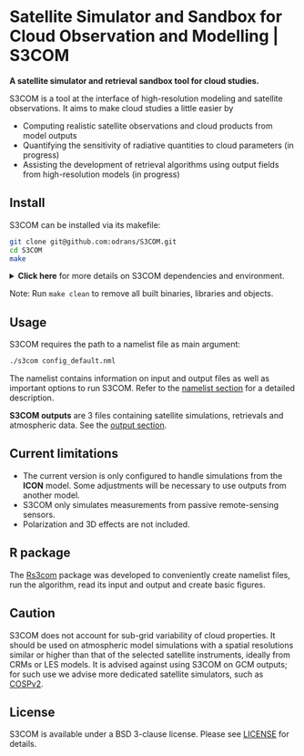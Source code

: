 
# Satellite Simulator and Sandbox for Cloud Observation and Modelling | S3COM

**A satellite simulator and retrieval sandbox tool for cloud studies.**

S3COM is a tool at the interface of high-resolution modeling and satellite observations. It aims to make cloud studies a little easier by
- Computing realistic satellite observations and cloud products from model outputs
- Quantifying the sensitivity of radiative quantities to cloud parameters (in progress)
- Assisting the development of retrieval algorithms using output fields from high-resolution models (in progress)

## Install

S3COM can be installed via its makefile:
```bash
git clone git@github.com:odrans/S3COM.git
cd S3COM
make
```

<details>
  <summary> <b>Click here</b> for more details on S3COM dependencies and environment.</summary>

### Dependencies

The following dependencies are required and should be adjusted in the Makefile:
- [RTTOV](https://nwp-saf.eumetsat.int/site/software/rttov)
  - RTTOV v13.1 is the main radiative transfer code in S3COM. Please carefuly refer its documentation for the installation.
  - **Makefile path:** `PATH_RTTOV`
  - **Notes:** 
    - Following RTTOV recommendations, it is advised to raise the system stack size: `ulimit -s unlimited`.
    - Depending on the spectrum of simulated instruments, adequate [coefficient files](https://nwp-saf.eumetsat.int/site/software/rttov/download/coefficients/coefficient-download/) and [BRDF / emissivity atlases](https://nwp-saf.eumetsat.int/site/software/rttov/download/#Emissivity_BRDF_atlas_data) should be downloaded and added to the RTTOV repository.
- [NetCDF4](https://www.unidata.ucar.edu/software/netcdf/) (C and Fortran)
  - **Makefile path:** `PATH_NETCDF_C`, `PATH_NETCDF_F`
- [HDF5](https://www.hdfgroup.org/solutions/hdf5/)
  - **Makefile path:** `PATH_HDF5`
  
All Makefile paths refer to base repositories, giving access to libraries, objects and binaries.

### Environment  
  
`PATH_S3COM` should be set in Makefile to indicate where S3COM is installed.

[The environment section](doc/environment.md) provides advised settings on specific supercomputers.

</details>

Note: Run `make clean` to remove all built binaries, libraries and objects.

## Usage

S3COM requires the path to a namelist file as main argument:

```bash
./s3com config_default.nml
```
The namelist contains information on input and output files as well as important options to run S3COM. Refer to the [namelist section](doc/namelist.md) for a detailed description.


**S3COM outputs** are 3 files containing satellite simulations, retrievals and atmospheric data. See the [output section](doc/output.md).


## Current limitations

- The current version is only configured to handle simulations from the **ICON** model. Some adjustments will be necessary to use outputs from another model. 
- S3COM only simulates measurements from passive remote-sensing sensors.
- Polarization and 3D effects are not included.

## R package

The [Rs3com](https://github.com/odrans/Rs3com) package was developed to conveniently create namelist files, run the algorithm, read its input and output and create basic figures.

## Caution

S3COM does not account for sub-grid variability of cloud properties. It should be used on atmospheric model simulations with a spatial resolutions similar or higher than that of the selected satellite instruments, ideally from CRMs or LES models. It is advised against using S3COM on GCM outputs; for such use we advise more dedicated satellite simulators, such as [COSPv2](https://github.com/CFMIP/COSPv2.0). 

## License

S3COM is available under a BSD 3-clause license.
Please see [LICENSE](LICENSE) for details.
